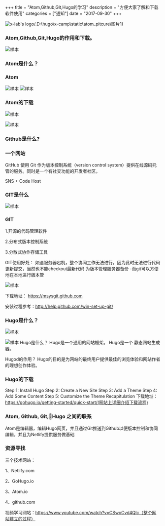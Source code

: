 +++
title = "Atom,Github,Git,Hugo的学习"
description = "方便大家了解和下载软件使用"
categories = ["通知"]
date = "2017-09-30"
+++




![x-lab's logo]()/.D:\hugo\x-camp\static\atom_pitcure\图片1)
### Atom,Github,Git,Hugo的作用和下载。


![样本](/.D:\hugo\x-camp\static\atom_pitcure\图片2)
### Atom是什么？


### Atom
![样本](/.图片3)
![样本](/.图片4)


### Atom的下载
![样本](C/.图片5)


![样本](/.图片2)
### Github是什么?


### 一个网站
GitHub 使用 Git 作为版本控制系统（version control system）提供在线源码托管的服务。同时是一个有社交功能的开发者社区。

SNS + Code Host


### GIT是什么
![样本](/.图片2)


### GIT
1.开源的代码管理软件

2.分布式版本控制系统

3.分散式协作存储工具


GIT使用好处：
如遇服务器宕机，整个协同工作无法进行，因为此时无法进行代码更新提交，当然也不能checkout最新代码
为版本管理服务器备份
      -而git可以方便地在本地进行版本管


![样本](/.图片8)

下载地址： https://msysgit.github.com

安装过程参考：http://help.github.com/win-set-up-git/


### Hugo是什么？
![样本](/.图片2)

![样本](/.图片6)
Hugo是什么？
Hugo是一个通用的网站框架。
Hugo是一个 静态网站生成器。

Hugod的作用？
Hugo的目的是为网站的最终用户提供最佳的浏览体验和网站作者的理想创作体验。


### Hugo的下载
Step 1: Install Hugo
Step 2: Create a New Site
Step 3: Add a Theme
Step 4: Add Some Content
Step 5: Customize the Theme
Recapitulation
下载地址：https://gohugo.io/getting-started/quick-start/(网站上详细介绍下载流程)


### Atom, Github, Git,Hugo 之间的联系

Atom是编辑器，编辑Hugo网页，并且通过Git推送到Github以便版本控制和协同编辑，并且为Netlify提供服务做基础

### 资源寻找
三个技术网站：

1、Netlify.com

2、GoHugo.io

3、Atom.io

4、github.com

视频学习网站：https://www.youtube.com/watch?v=CSwoCvd4QIc（整个网站建立的过程）
